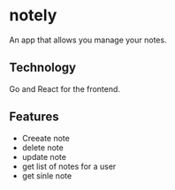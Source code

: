 # notely 
An app that allows you manage your notes. 

## Technology 
Go and React for the frontend. 

## Features 
- Creeate note
- delete note
- update note
- get list of notes for a user
- get sinle note 

